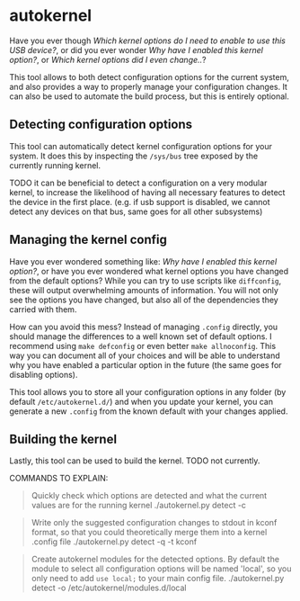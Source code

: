 # autokernel

Have you ever though *Which kernel options do I need to enable to use this USB device?*,
or did you ever wonder *Why have I enabled this kernel option?*, or *Which kernel options did I even change..*?

This tool allows to both detect configuration options for the current system, and also
provides a way to properly manage your configuration changes. It can also be used to
automate the build process, but this is entirely optional.

## Detecting configuration options

This tool can automatically detect kernel configuration options for your system.
It does this by inspecting the `/sys/bus` tree exposed by the currently running kernel.

TODO it can be beneficial to detect a configuration on a very modular kernel, to increase
the likelihood of having all necessary features to detect the device in the first place.
(e.g. if usb support is disabled, we cannot detect any devices on that bus, same goes for all other subsystems)

## Managing the kernel config

Have you ever wondered something like: *Why have I enabled this kernel option?*,
or have you ever wondered what kernel options you have changed from the default options?
While you can try to use scripts like `diffconfig`, these will output overwhelming amounts of information.
You will not only see the options you have changed, but also all of the dependencies they carried with them.

How can you avoid this mess? Instead of managing `.config` directly, you should manage the differences to a well
known set of default options. I recommend using `make defconfig` or even better `make allnoconfig`.
This way you can document all of your choices and will be able to understand why you have enabled a particular option
in the future (the same goes for disabling options).

This tool allows you to store all your configuration options in any folder (by default `/etc/autokernel.d/`) and
when you update your kernel, you can generate a new `.config` from the known default with your changes applied.

## Building the kernel

Lastly, this tool can be used to build the kernel.
TODO not currently.









COMMANDS TO EXPLAIN:

> Quickly check which options are detected and what the current values are for the running kernel
./autokernel.py detect -c

> Write only the suggested configuration changes to stdout in kconf format, so that you could
> theoretically merge them into a kernel .config file
./autokernel.py detect -q -t kconf

> Create autokernel modules for the detected options.
> By default the module to select all configuration options will be named 'local',
> so you only need to add `use local;` to your main config file.
./autokernel.py detect -o /etc/autokernel/modules.d/local
